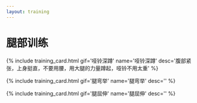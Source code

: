 ```yaml
---
layout: training
---
```


# 腿部训练

{% include training_card.html gif='哑铃深蹲' name='哑铃深蹲' desc='腹部紧张，上身挺直，不要用腰，用大腿的力量蹲起，哑铃不用太重' %}

{% include training_card.html gif='腿弯举' name='腿弯举' desc='' %}

{% include training_card.html gif='腿屈伸' name='腿屈伸' desc='' %}
